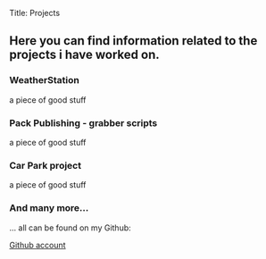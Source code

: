 Title: Projects

Here you can find information related to the projects i have worked on.
---------

### WeatherStation

a piece of good stuff

### Pack Publishing - grabber scripts

a piece of good stuff

### Car Park project

a piece of good stuff

### And many more...

... all can be found on my Github:

[Github account](https://github.com/igbt6)
